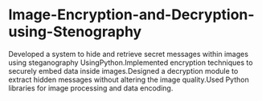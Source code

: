# Image-Encryption-and-Decryption-using-Stenography
Developed a system to hide and retrieve secret messages within images using steganography UsingPython.Implemented encryption techniques to securely embed data inside images.Designed a decryption module to extract hidden messages without altering the image quality.Used Python libraries for image processing and data encoding.
